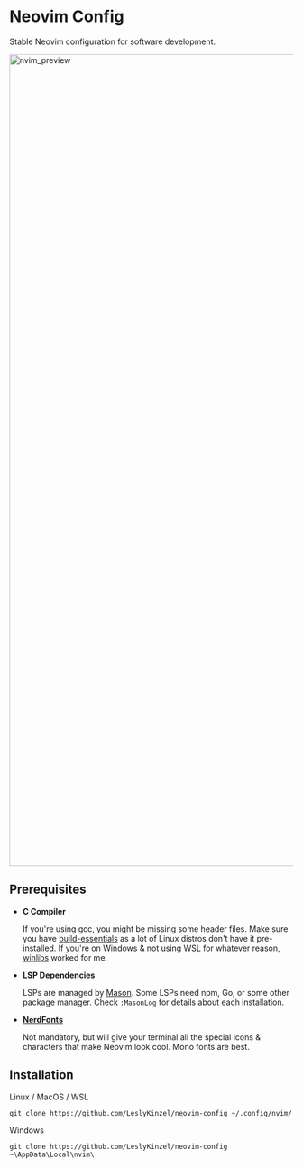 # Neovim Config

Stable Neovim configuration for software development.


<img width="1440" alt="nvim_preview" src="https://github.com/user-attachments/assets/0afe505d-b4a5-4ab6-8193-26bd58fa405e">


## Prerequisites

- **C Compiler**

    If you're using gcc, you might be missing some header files. Make sure you have [build-essentials](https://linuxize.com/post/how-to-install-gcc-on-ubuntu-20-04/) as a lot of Linux distros don't have it pre-installed.
    If you're on Windows & not using WSL for whatever reason, [winlibs](https://www.winlibs.com/#download-release) worked for me.

- **LSP Dependencies**

    LSPs are managed by [Mason](https://github.com/williamboman/mason.nvim). Some LSPs need npm, Go, or some other package manager. Check `:MasonLog` for details about each installation.

- [**NerdFonts**](https://www.nerdfonts.com/)
    
    Not mandatory, but will give your terminal all the special icons & characters that make Neovim look cool. Mono fonts are best.

## Installation

Linux / MacOS  / WSL
```
git clone https://github.com/LeslyKinzel/neovim-config ~/.config/nvim/
```

Windows
```
git clone https://github.com/LeslyKinzel/neovim-config ~\AppData\Local\nvim\
```
